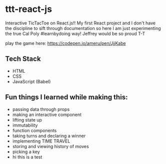# ttt-react-js
Interactive TicTacToe on React.js!! My first React project and I don't have the discipline to sift through documentation so here I am just experimenting the true Cal Poly #learnbydoing way! Jeffrey would be so proud T-T

play the game here: https://codepen.io/ameru/pen/JjjKabe

## Tech Stack
- HTML
- CSS
- JavaScript (Babel)


## Fun things I learned while making this:
- passing data through props
- making an interactive component
- lifting state up
- immutability
- function components
- taking turns and declaring a winner
- implementing TIME TRAVEL
- storing and viewing history of moves
- picking a key
- hi this is a test